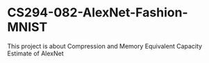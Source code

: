 # CS294-082-AlexNet-Fashion-MNIST
This project is about Compression and Memory Equivalent Capacity Estimate of AlexNet 
